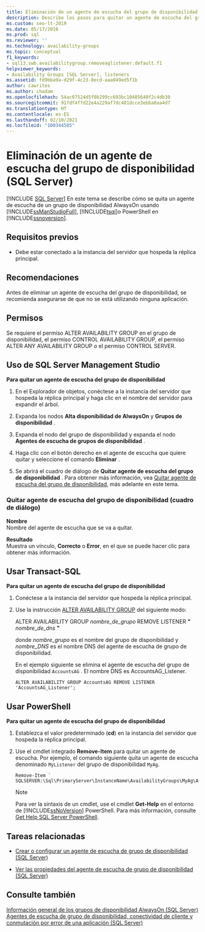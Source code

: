```yaml
---
title: Eliminación de un agente de escucha del grupo de disponibilidad
description: Describe los pasos para quitar un agente de escucha del grupo de disponibilidad AlwaysOn con SQL Server Management Studio (SSMS), Transact-SQL (T-SQL) o SQL PowerShell.
ms.custom: seo-lt-2019
ms.date: 05/17/2016
ms.prod: sql
ms.reviewer: ''
ms.technology: availability-groups
ms.topic: conceptual
f1_keywords:
- sql13.swb.availabilitygroup.removeaglistener.default.f1
helpviewer_keywords:
- Availability Groups [SQL Server], listeners
ms.assetid: fd9bba9a-d29f-4c23-8ecd-aaa049ed5f1b
author: cawrites
ms.author: chadam
ms.openlocfilehash: 54ac07524d5f0b299cc693bc10485640f2c4db30
ms.sourcegitcommit: 917df4ffd22e4a229af7dc481dcce3ebba0aa4d7
ms.translationtype: HT
ms.contentlocale: es-ES
ms.lasthandoff: 02/10/2021
ms.locfileid: "100344585"
---
```

# <a name="remove-an-availability-group-listener-sql-server"></a>Eliminación de un agente de escucha del grupo de disponibilidad (SQL Server)
[!INCLUDE [SQL Server](../../../includes/applies-to-version/sqlserver.md)]
  En este tema se describe cómo se quita un agente de escucha de un grupo de disponibilidad AlwaysOn usando [!INCLUDE[ssManStudioFull](../../../includes/ssmanstudiofull-md.md)], [!INCLUDE[tsql](../../../includes/tsql-md.md)]o PowerShell en [!INCLUDE[ssnoversion](../../../includes/ssnoversion-md.md)].  
  
  
##  <a name="prerequisites"></a><a name="Prerequisites"></a> Requisitos previos  
  
-   Debe estar conectado a la instancia del servidor que hospeda la réplica principal.  
  
##  <a name="recommendations"></a><a name="Recommendations"></a> Recomendaciones  
 Antes de eliminar un agente de escucha del grupo de disponibilidad, se recomienda asegurarse de que no se está utilizando ninguna aplicación.  
 
  
##  <a name="permissions"></a><a name="Permissions"></a> Permisos  
 Se requiere el permiso ALTER AVAILABILITY GROUP en el grupo de disponibilidad, el permiso CONTROL AVAILABILITY GROUP, el permiso ALTER ANY AVAILABILITY GROUP o el permiso CONTROL SERVER.  
  
##  <a name="using-sql-server-management-studio"></a><a name="SSMSProcedure"></a> Uso de SQL Server Management Studio  
 **Para quitar un agente de escucha del grupo de disponibilidad**  
  
1.  En el Explorador de objetos, conéctese a la instancia del servidor que hospeda la réplica principal y haga clic en el nombre del servidor para expandir el árbol.  
  
2.  Expanda los nodos **Alta disponibilidad de AlwaysOn** y **Grupos de disponibilidad** .  
  
3.  Expanda el nodo del grupo de disponibilidad y expanda el nodo **Agentes de escucha de grupos de disponibilidad** .  
  
4.  Haga clic con el botón derecho en el agente de escucha que quiere quitar y seleccione el comando **Eliminar** .  
  
5.  Se abrirá el cuadro de diálogo de **Quitar agente de escucha del grupo de disponibilidad** . Para obtener más información, vea [Quitar agente de escucha del grupo de disponibilidad](#AgListenerPropertiesDialog), más adelante en este tema.  
  
###  <a name="remove-listener-from-availability-group-dialog-box"></a><a name="AgListenerPropertiesDialog"></a> Quitar agente de escucha del grupo de disponibilidad (cuadro de diálogo)  
 **Nombre**  
 Nombre del agente de escucha que se va a quitar.  
  
 **Resultado**  
 Muestra un vínculo, **Correcto** o **Error**, en el que se puede hacer clic para obtener más información.  
  
##  <a name="using-transact-sql"></a><a name="TsqlProcedure"></a> Usar Transact-SQL  
 **Para quitar un agente de escucha del grupo de disponibilidad**  
  
1.  Conéctese a la instancia del servidor que hospeda la réplica principal.  
  
2.  Use la instrucción [ALTER AVAILABILITY GROUP](../../../t-sql/statements/alter-availability-group-transact-sql.md) del siguiente modo:  
  
     ALTER AVAILABILITY GROUP *nombre_de_grupo* REMOVE LISTENER **"** _nombre_de_dns_ **"**  
  
     donde *nombre_grupo* es el nombre del grupo de disponibilidad y *nombre_DNS* es el nombre DNS del agente de escucha de grupo de disponibilidad.  
  
     En el ejemplo siguiente se elimina el agente de escucha del grupo de disponibilidad `AccountsAG` . El nombre DNS es AccountsAG_Listener.  
  
    ```  
    ALTER AVAILABILITY GROUP AccountsAG REMOVE LISTENER 'AccountsAG_Listener';  
    ```  
  
##  <a name="using-powershell"></a><a name="PowerShellProcedure"></a> Usar PowerShell  
 **Para quitar un agente de escucha del grupo de disponibilidad**  
  
1.  Establezca el valor predeterminado (**cd**) en la instancia del servidor que hospeda la réplica principal.  
  
2.  Use el cmdlet integrado **Remove-Item** para quitar un agente de escucha. Por ejemplo, el comando siguiente quita un agente de escucha denominado `MyListener` del grupo de disponibilidad `MyAg`.  
  
    ```  
    Remove-Item `   
    SQLSERVER:\Sql\PrimaryServer\InstanceName\AvailabilityGroups\MyAg\AGListeners\MyListener  
    ```  
  
    > [!NOTE]  
    >  Para ver la sintaxis de un cmdlet, use el cmdlet **Get-Help** en el entorno de [!INCLUDE[ssNoVersion](../../../includes/ssnoversion-md.md)] PowerShell. Para más información, consulte [Get Help SQL Server PowerShell](../../../powershell/sql-server-powershell.md).  
  
##  <a name="related-tasks"></a><a name="RelatedTasks"></a> Tareas relacionadas  
  
-   [Crear o configurar un agente de escucha de grupo de disponibilidad &#40;SQL Server&#41;](../../../database-engine/availability-groups/windows/create-or-configure-an-availability-group-listener-sql-server.md)  
  
-   [Ver las propiedades del agente de escucha de grupo de disponibilidad &#40;SQL Server&#41;](../../../database-engine/availability-groups/windows/view-availability-group-listener-properties-sql-server.md)  
  
## <a name="see-also"></a>Consulte también  
 [Información general de los grupos de disponibilidad AlwaysOn &#40;SQL Server&#41;](../../../database-engine/availability-groups/windows/overview-of-always-on-availability-groups-sql-server.md)   
 [Agentes de escucha de grupo de disponibilidad, conectividad de cliente y conmutación por error de una aplicación &#40;SQL Server&#41;](../../../database-engine/availability-groups/windows/listeners-client-connectivity-application-failover.md)  
  
